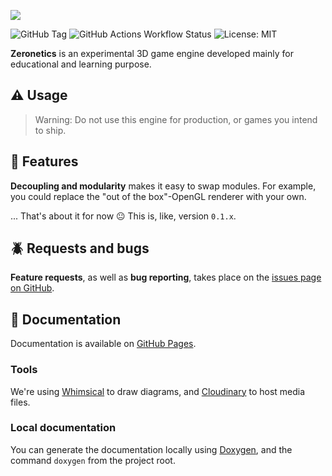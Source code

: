 ![](https://res.cloudinary.com/drfztvfdh/image/upload/v1720626026/Github/zeronetics_ja2tjc.jpg)

![GitHub Tag](https://img.shields.io/github/v/tag/markhj/zeronetics?label=version)
![GitHub Actions Workflow Status](https://img.shields.io/github/actions/workflow/status/markhj/zeronetics/doxygen.yml?label=docs)
![License: MIT](https://img.shields.io/badge/License-MIT-yellow.svg?label=license)

**Zeronetics** is an experimental 3D game engine developed mainly for educational
and learning purpose.

## ⚠️ Usage

> Warning: Do not use this engine for production, or games you intend to ship.

## 🌿 Features

**Decoupling and modularity** makes it easy to swap modules. For example, you
could replace the "out of the box"-OpenGL renderer with your own.

... That's about it for now 😐 This is, like, version ``0.1.x``.

## 🪲 Requests and bugs

**Feature requests**, as well as **bug reporting**, takes place on the
[issues page on GitHub](https://github.com/markhj/zeronetics/issues).

## 📜 Documentation

Documentation is available on [GitHub Pages](https://markhj.github.io/zeronetics/).

### Tools

We're using [Whimsical](https://whimsical.com) to draw diagrams, and
[Cloudinary](https://cloudinary.com) to host media files.

### Local documentation

You can generate the documentation locally using
[Doxygen](https://www.doxygen.nl), and the command ``doxygen``
from the project root.
